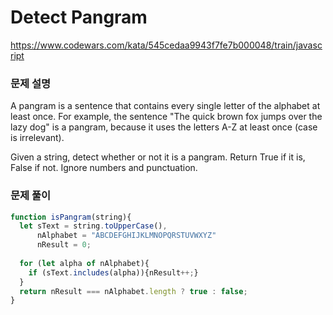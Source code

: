 # Detect Pangram

https://www.codewars.com/kata/545cedaa9943f7fe7b000048/train/javascript

### 문제 설명

A pangram is a sentence that contains every single letter of the alphabet at least once. For example, the sentence "The quick brown fox jumps over the lazy dog" is a pangram, because it uses the letters A-Z at least once (case is irrelevant).

Given a string, detect whether or not it is a pangram. Return True if it is, False if not. Ignore numbers and punctuation.

### 문제 풀이

```jsx
function isPangram(string){
  let sText = string.toUpperCase(),
      nAlphabet = "ABCDEFGHIJKLMNOPQRSTUVWXYZ"
      nResult = 0;
  
  for (let alpha of nAlphabet){
    if (sText.includes(alpha)){nResult++;}
  }
  return nResult === nAlphabet.length ? true : false;
}
```
